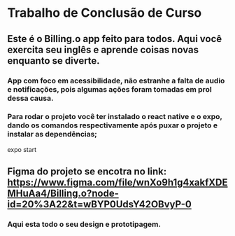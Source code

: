 # Trabalho de Conclusão de Curso

## Este é o Billing.o app feito para todos. Aqui você exercita seu inglês e aprende coisas novas enquanto se diverte.
### App com foco em acessibilidade, não estranhe a falta de audio e notificações, pois algumas ações foram tomadas em prol dessa causa.

### Para rodar o projeto você ter instalado o react native e o expo, dando os comandos respectivamente após puxar o projeto e instalar as dependências;
 expo start

## Figma do projeto se encotra no link: https://www.figma.com/file/wnXo9h1g4xakfXDEMHuAa4/Billing.o?node-id=20%3A22&t=wBYP0UdsY42OBvyP-0 
### Aqui esta todo o seu design e prototipagem.
